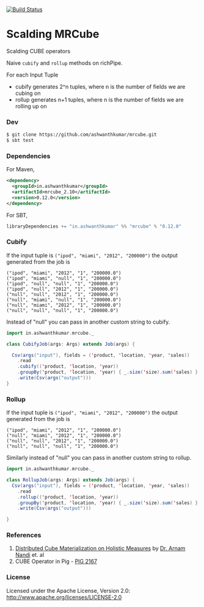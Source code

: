 [![Build Status](https://snap-ci.com/ashwanthkumar/mrcube/branch/master/build_image)](https://snap-ci.com/ashwanthkumar/mrcube/branch/master)

# Scalding MRCube

Scalding CUBE operators

Naive `cubify` and `rollup` methods on richPipe.

For each Input Tuple

- cubify generates 2^n tuples, where n is the number of fields we are cubing on
- rollup generates n+1 tuples, where n is the number of fields we are rolling up on

### Dev
```bash
$ git clone https://github.com/ashwanthkumar/mrcube.git
$ sbt test
```

### Dependencies
For Maven,
```xml
<dependency>
  <groupId>in.ashwanthkumar</groupId>
  <artifactId>mrcube_2.10</artifactId>
  <version>0.12.0</version>
</dependency>
```

For SBT,
```sbt
libraryDependencies += "in.ashwanthkumar" %% "mrcube" % "0.12.0"
```

### Cubify

If the input tuple is  ``("ipod", "miami", "2012", "200000")`` the output generated from the job is

```
("ipod", "miami", "2012", "1", "200000.0")
("ipod", "miami", "null", "1", "200000.0")
("ipod", "null", "null", "1", "200000.0")
("ipod", "null", "2012", "1", "200000.0")
("null", "null", "2012", "1", "200000.0")
("null", "miami", "null", "1", "200000.0")
("null", "miami", "2012", "1", "200000.0")
("null", "null", "null", "1", "200000.0")
```

Instead of "null" you can pass in another custom string to cubify.

```scala
import in.ashwanthkumar.mrcube._

class CubifyJob(args: Args) extends Job(args) {

  Csv(args("input"), fields = ('product, 'location, 'year, 'sales))
    .read
    .cubify(('product, 'location, 'year))
    .groupBy('product, 'location, 'year) { _.size('size).sum('sales) }
    .write(Csv(args("output")))
}
```


### Rollup

If the input tuple is  ``("ipod", "miami", "2012", "200000")`` the output generated from the job is

```
("ipod", "miami", "2012", "1", "200000.0")
("null", "miami", "2012", "1", "200000.0")
("null", "null", "2012", "1", "200000.0")
("null", "null", "null", "1", "200000.0")
```

Similarly instead of "null" you can pass in another custom string to rollup.

```scala
import in.ashwanthkumar.mrcube._

class RollupJob(args: Args) extends Job(args) {
  Csv(args("input"), fields = ('product, 'location, 'year, 'sales))
    .read
    .rollup(('product, 'location, 'year))
    .groupBy('product, 'location, 'year) { _.size('size).sum('sales) }
    .write(Csv(args("output")))

}
```

### References

1. [Distributed Cube Materialization on Holistic Measures](http://arnab.org/files/mrcube.pdf) by [Dr. Arnam Nandi](http://arnab.org/) et. al
2. CUBE Operator in Pig - [PIG 2167](https://issues.apache.org/jira/browse/PIG-2167)

### License
Licensed under the Apache License, Version 2.0: http://www.apache.org/licenses/LICENSE-2.0
